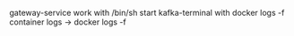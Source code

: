 gateway-service work with /bin/sh
start kafka-terminal with docker logs -f <containerIdls>
container logs -> docker logs -f <containerId> 
>>